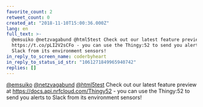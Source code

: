 ```yaml
---
favorite_count: 2
retweet_count: 0
created_at: "2018-11-10T15:00:36.000Z"
lang: en
full_text: >-
  @emsuiko @netzvagabund @html5test Check out our latest feature preview at
  https://t.co/pLI2V2sCFo - you can use the Thingy:52 to send you alerts to
  Slack from its environment sensors!
in_reply_to_screen_name: coderbyheart
in_reply_to_status_id_str: "1061271849965940742"
replies: []
---
```


[@emsuiko](https://twitter.com/emsuiko)
[@netzvagabund](https://twitter.com/netzvagabund)
[@html5test](https://twitter.com/html5test) Check out our latest feature preview
at <https://docs.api.nrfcloud.com/Thingy52> - you can use the Thingy:52 to send
you alerts to Slack from its environment sensors!
